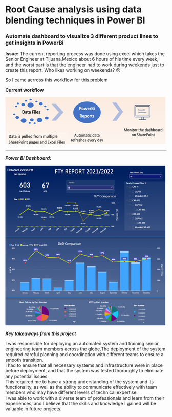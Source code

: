 # Root Cause analysis using data blending techniques in Power BI

### Automate dashboard to visualize 3 different product lines to get insights in PowerBi

**Issue:**  The current reporting process was done using excel which takes the Senior Engineer at Tijuana,Mexico about 6 hours of his time every week, and the worst part is that the engineer had to work during weekends just to create this report. Who likes working on weekends? ☹

So I came acrross this workflow for this problem 

**Current workflow**

<img src="images/workflow_2.png" WIDTH="500" HEIGHT="150">

<br>

-----

_**Power Bi Dashboard:**_

<img src="images/one_cell_new1.png" WIDTH="500" HEIGHT="500">


_**Key takeaways from this project**_

I was responsible for deploying an automated system and training senior engineering team members across the globe.The deployment of the system required careful planning and coordination with different teams to ensure a smooth transition. <br> I had to ensure that all necessary systems and infrastructure were in place before deployment, and that the system was tested thoroughly to eliminate any potential issues. <br> This required me to have a strong understanding of the system and its functionality, as well as the ability to communicate effectively with team members who may have different levels of technical expertise. <br> I was able to work with a diverse team of professionals and learn from their experiences, and I believe that the skills and knowledge I gained will be valuable in future projects.
